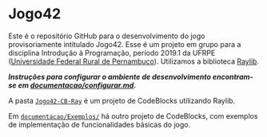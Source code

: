 # Jogo42
Este é o repositório GitHub para o desenvolvimento do jogo provisoriamente intitulado Jogo42. Esse é um projeto em grupo para a disciplina Introdução à Programação, período 2019.1 da UFRPE ([Universidade Federal Rural de Pernambuco](http://www.ufrpe.br)). Utilizamos a biblioteca [Raylib](https://www.raylib.com/).

**_Instruções para configurar o ambiente de desenvolvimento encontram-se em [documentacao/configurar.md](documentacao/configurar.md)._**

A pasta [`Jogo42-CB-Ray`](Jogo42-CB-Ray/) é um projeto de CodeBlocks utilizando Raylib.

Em [`documentacao/Exemplos/`](documentacao/Exemplos/) há outro projeto de CodeBlocks, com exemplos de implementação de funcionalidades básicas do jogo.
